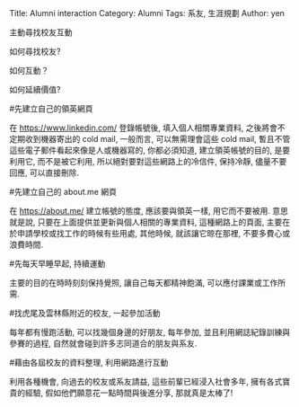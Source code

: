 Title: Alumni interaction
Category: Alumni
Tags: 系友, 生涯規劃
Author: yen

主動尋找校友互動

<!-- PELICAN_END_SUMMARY -->

如何尋找校友?

如何互動？

如何延續價值?

#先建立自己的領英網頁

在 <https://www.linkedin.com/> 登錄帳號後, 填入個人相關專業資料, 之後將會不定期收到機器寄出的 cold mail, 一般而言, 可以無需理會這些 cold mail, 暫且不管這些電子郵件看起來像是人或機器寫的, 你都必須知道, 建立領英帳號的目的, 是要利用它, 而不是被它利用, 所以絕對要對這些網路上的冷信件, 保持冷靜, 儘量不要回應, 可以直接刪除.

#先建立自己的 about.me 網頁

在 <https://about.me/> 建立帳號的態度, 應該要與領英一樣, 用它而不要被用. 意思就是說, 只要在上面提供並更新與個人相關的專業資料, 這種網路上的頁面, 主要在於申請學校或找工作的時候有些用處, 其他時候, 就該讓它晾在那裡, 不要多費心或浪費時間.

#先每天早睡早起, 持續運動

主要的目的在時時刻刻保持覺照, 讓自己每天都精神飽滿, 可以應付課業或工作所需.

#找虎尾及雲林縣附近的校友, 一起參加活動

每年都有慢跑活動, 可以找幾個身邊的好朋友, 每年參加, 並且利用網誌紀錄訓練與參賽的過程, 自然就會碰到許多志同道合的朋友與系友.

#藉由各屆校友的資料整理, 利用網路進行互動

利用各種機會, 向過去的校友或系友請益, 這些前輩已經浸入社會多年, 擁有各式寶貴的經驗, 假如他們願意花一點時間與後進分享, 那就真是太棒了!
